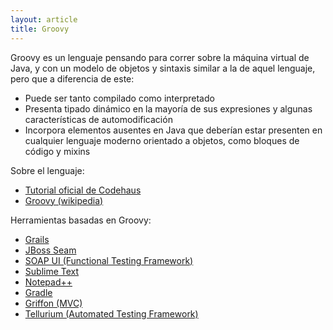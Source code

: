 ```yaml
---
layout: article
title: Groovy
---
```


Groovy es un lenguaje pensando para correr sobre la máquina virtual de Java, y con un modelo de objetos y sintaxis similar a la de aquel lenguaje, pero que a diferencia de este:

-   Puede ser tanto compilado como interpretado
-   Presenta tipado dinámico en la mayoría de sus expresiones y algunas características de automodificación
-   Incorpora elementos ausentes en Java que deberían estar presenten en cualquier lenguaje moderno orientado a objetos, como bloques de código y mixins

Sobre el lenguaje:

-   [Tutorial oficial de Codehaus](http://groovy.codehaus.org/Getting+Started+Guide)
-   [Groovy (wikipedia)](http://n.wikipedia.org/wiki/Groovy_(programming_language))

Herramientas basadas en Groovy:

-   [Grails](http://grails.org/)
-   [JBoss Seam](http://docs.jboss.org/seam/2.0.2.GA/reference/en-US/html/groovy.html)
-   [SOAP UI (Functional Testing Framework)](http://www.soapui.org/)
-   [Sublime Text](http://www.sublimetext.com/)
-   [Notepad++](http://www.notepad-plus-plus.org/)
-   [Gradle](http://www.gradle.org/)
-   [Griffon (MVC)](http://griffon.codehaus.org/)
-   [Tellurium (Automated Testing Framework)](http://code.google.com/p/aost/)

